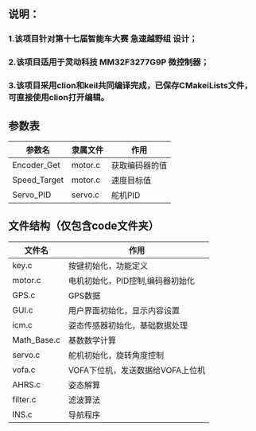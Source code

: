 ## 说明：
### 1.该项目针对第十七届智能车大赛 急速越野组 设计；
### 2.该项目适用于灵动科技 MM32F3277G9P 微控制器；
### 3.该项目采用clion和keil共同编译完成，已保存CMakeiLists文件，可直接使用clion打开编辑。


## 参数表
| 参数名          | 隶属文件     | 作用      |
|--------------|----------|---------|
| Encoder_Get  | motor.c  | 获取编码器的值 |
| Speed_Target | motor.c  | 速度目标值   |
| Servo_PID    | servo.c  | 舵机PID   |


## 文件结构（仅包含code文件夹）

| 文件名         | 作用                   |
|-------------|----------------------|
| key.c       | 按键初始化，功能定义           |
| motor.c     | 电机初始化，PID控制,编码器初始化   |
| GPS.c       | GPS数据                |
| GUI.c       | 用户界面初始化，显示内容设置       |
| icm.c       | 姿态传感器初始化，基础数据处理      |
| Math_Base.c | 基数数学计算               |
| servo.c     | 舵机初始化，旋转角度控制         |
| vofa.c      | VOFA下位机，发送数据给VOFA上位机 |
| AHRS.c      | 姿态解算                 |
| filter.c    | 滤波算法                 |
| INS.c       | 导航程序                 |

